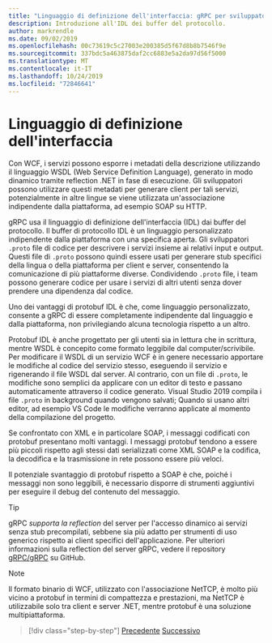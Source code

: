 ```yaml
---
title: "Linguaggio di definizione dell'interfaccia: gRPC per sviluppatori WCF"
description: Introduzione all'IDL dei buffer del protocollo.
author: markrendle
ms.date: 09/02/2019
ms.openlocfilehash: 00c73619c5c27003e200385d5f67d8b8b7546f9e
ms.sourcegitcommit: 337bdc5a463875daf2cc6883e5a2da97d56f5000
ms.translationtype: MT
ms.contentlocale: it-IT
ms.lasthandoff: 10/24/2019
ms.locfileid: "72846641"
---
```

# <a name="interface-definition-language"></a>Linguaggio di definizione dell'interfaccia

Con WCF, i servizi possono esporre i metadati della descrizione utilizzando il linguaggio WSDL (Web Service Definition Language), generato in modo dinamico tramite reflection .NET in fase di esecuzione. Gli sviluppatori possono utilizzare questi metadati per generare client per tali servizi, potenzialmente in altre lingue se viene utilizzata un'associazione indipendente dalla piattaforma, ad esempio SOAP su HTTP.

gRPC usa il linguaggio di definizione dell'interfaccia (IDL) dai buffer del protocollo. Il buffer di protocollo IDL è un linguaggio personalizzato indipendente dalla piattaforma con una specifica aperta. Gli sviluppatori `.proto` file di codice per descrivere i servizi insieme ai relativi input e output. Questi file di `.proto` possono quindi essere usati per generare stub specifici della lingua o della piattaforma per client e server, consentendo la comunicazione di più piattaforme diverse. Condividendo `.proto` file, i team possono generare codice per usare i servizi di altri utenti senza dover prendere una dipendenza dal codice.

Uno dei vantaggi di protobuf IDL è che, come linguaggio personalizzato, consente a gRPC di essere completamente indipendente dal linguaggio e dalla piattaforma, non privilegiando alcuna tecnologia rispetto a un altro.

Protobuf IDL è anche progettato per gli utenti sia in lettura che in scrittura, mentre WSDL è concepito come formato leggibile dal computer/scrivibile. Per modificare il WSDL di un servizio WCF è in genere necessario apportare le modifiche al codice del servizio stesso, eseguendo il servizio e rigenerando il file WSDL dal server. Al contrario, con un file di `.proto`, le modifiche sono semplici da applicare con un editor di testo e passano automaticamente attraverso il codice generato. Visual Studio 2019 compila i file `.proto` in background quando vengono salvati; Quando si usano altri editor, ad esempio VS Code le modifiche verranno applicate al momento della compilazione del progetto.

Se confrontato con XML e in particolare SOAP, i messaggi codificati con protobuf presentano molti vantaggi. I messaggi protobuf tendono a essere più piccoli rispetto agli stessi dati serializzati come XML SOAP e la codifica, la decodifica e la trasmissione in rete possono essere più veloci.

Il potenziale svantaggio di protobuf rispetto a SOAP è che, poiché i messaggi non sono leggibili, è necessario disporre di strumenti aggiuntivi per eseguire il debug del contenuto del messaggio.

> [!TIP]
> gRPC *supporta la reflection* del server per l'accesso dinamico ai servizi senza stub precompilati, sebbene sia più adatto per strumenti di uso generico rispetto ai client specifici dell'applicazione. Per ulteriori informazioni sulla reflection del server gRPC, vedere il repository [gRPC/gRPC](https://github.com/grpc/grpc/blob/master/doc/server-reflection.md) su GitHub.

> [!NOTE]
> Il formato binario di WCF, utilizzato con l'associazione NetTCP, è molto più vicino a protobuf in termini di compattezza e prestazioni, ma NetTCP è utilizzabile solo tra client e server .NET, mentre protobuf è una soluzione multipiattaforma.

>[!div class="step-by-step"]
>[Precedente](approach.md)
>[Successivo](network-protocols.md)
